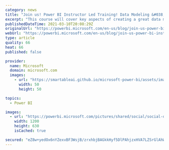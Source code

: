 ```yaml
---
category: news
title: "Join us! Power BI Instructor Led Training! Data Modeling &#038; Shaping on 24 &#038; 25 March 1:00 PM-5:00PM PDT"
excerpt: "This course will cover key aspects of creating a great data model to meet your business needs, as well as include various features in Power BI to help you to enhance your data model for you and your organization. "
publishedDateTime: 2021-03-10T20:08:29Z
originalUrl: "https://powerbi.microsoft.com/en-us/blog/join-us-power-bi-instructor-led-training-data-modeling-shaping-on-24-25-march-100-pm-500pm-pdt/"
webUrl: "https://powerbi.microsoft.com/en-us/blog/join-us-power-bi-instructor-led-training-data-modeling-shaping-on-24-25-march-100-pm-500pm-pdt/"
type: article
quality: 66
heat: 66
published: false

provider:
  name: Microsoft
  domain: microsoft.com
  images:
    - url: "https://smartableai.github.io/microsoft-power-bi/assets/images/organizations/microsoft.com-50x50.jpg"
      width: 50
      height: 50

topics:
  - Power BI

images:
  - url: "https://powerbi.microsoft.com/pictures/shared/social/social-default-image.png"
    width: 1200
    height: 630
    isCached: true

secured: "eZ8w+yedOx6nYZexvBF3WsjB/zrxhbjBAGkkHyf5DlPAhjzxHVA7LZSrGlAhWeb2jFS2oJhKQqyhkAr9N/M7YwHqdtSM6suR6exj/Kv7jeVse9GaTCaLv9sfRO6Xx4FI1z+jO8PI2idKNr51kZNFVdcT4bOebuKNztaMBDVPdg+G4pRIObPMU1nC6HsZ1rllenV02SdWJzxJrXF6zh26LcyordFyLAd2Hi+Q3MbEHkIvyzcKCt+9e1/AhWFMqjEHkDnfo9yFVIsNvK4GDqACysMAKpf2InfkqZf85CbRSylvoSBkg0Ze+9UdigrmSIUA8VuUIhyC1OrS4o1NRq8+f5N8a+HVpd2JMm7qm7fubM4=;0KiWiBGSqNliCsAZBx3Iyg=="
---
```


